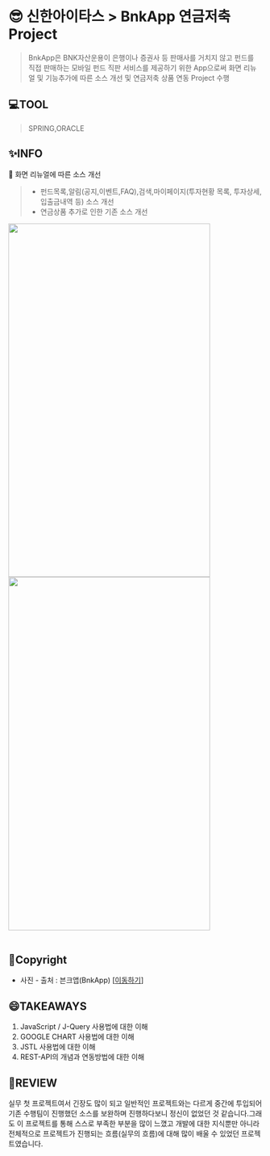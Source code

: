 # 😎 신한아이타스 > BnkApp 연금저축 Project
> BnkApp은 BNK자산운용이 은행이나 증권사 등 판매사를 거치지 않고 펀드를 직접 판매하는 모바일 펀드 직판 서비스를 제공하기 위한 App으로써 화면 리뉴얼 및 기능추가에 따른 소스 개선 및 연금저축 상품 연동 Project 수행


## 💻TOOL
> SPRING,ORACLE

## ✨INFO
🌱 화면 리뉴얼에 따른 소스 개선
> * 펀드목록,알림(공지,이벤트,FAQ),검색,마이페이지(투자현황 목록, 투자상세, 입출금내역 등) 소스 개선
> * 연금상품 추가로 인한 기존 소스 개선

<div>
   <img src="https://user-images.githubusercontent.com/87461392/211194979-232c11f1-c987-4779-a78d-8ef520db3563.PNG"  width="400" height="700"/>
   <img src="https://user-images.githubusercontent.com/87461392/211194984-f92fbcb1-34b3-4877-b671-a1447198b5ff.PNG"  width="400" height="700"/>
</div>
<br/>

## 👯Copyright
* 사진 - 출처 : 븐크앱(BnkApp) [[이동하기](https://play.google.com/store/apps/details?id=com.shaitas.mfuns.bnk)]

## 😄TAKEAWAYS

1. JavaScript / J-Query 사용법에 대한 이해
2. GOOGLE CHART 사용법에 대한 이해
3. JSTL 사용법에 대한 이해 
4. REST-API의 개념과 연동방법에 대한 이해

## 🔲REVIEW
실무 첫 프로젝트여서 긴장도 많이 되고 일반적인 프로젝트와는 다르게 중간에 투입되어 기존 수행팀이 진행했던 소스를 보완하며 진행하다보니 정신이 없었던 것 같습니다.그래도 이 프로젝트를 통해 스스로 부족한 부분을 많이 느꼈고 개발에 대한 지식뿐만 아니라 전체적으로 프로젝트가 진행되는 흐름(실무의 흐름)에 대해 많이 배울 수 있었던 프로젝트였습니다.
